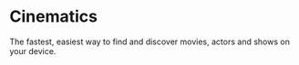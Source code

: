 # Cinematics
The fastest, easiest way to find and discover movies, actors and shows on your device.
